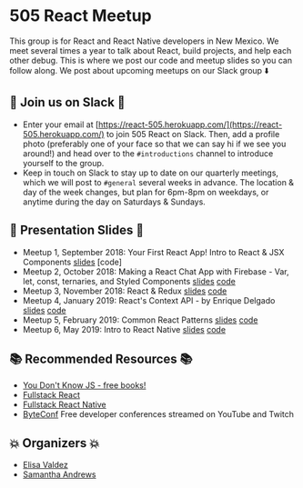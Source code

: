 # 505 React Meetup
This group is for React and React Native developers in New Mexico. We meet several times a year to talk about React, build projects, and help each other debug. This is where we post our code and meetup slides so you can follow along. We post about upcoming meetups on our Slack group :arrow_down:

## :speech_balloon: Join us on Slack :speech_balloon:
* Enter your email at [https://react-505.herokuapp.com/](https://react-505.herokuapp.com/) to join 505 React on Slack. Then, add a profile photo (preferably one of your face so that we can say hi if we see you around!) and head over to the `#introductions` channel to introduce yourself to the group.
* Keep in touch on Slack to stay up to date on our quarterly meetings, which we will post to `#general` several weeks in advance. The location & day of the week changes, but plan for 6pm-8pm on weekdays, or anytime during the day on Saturdays & Sundays.

## :open_file_folder: Presentation Slides :open_file_folder:
* Meetup 1, September 2018: Your First React App! Intro to React & JSX Components [slides](https://github.com/samanthaandrews/505-React-Meetup/blob/master/Meetup%201.pdf) [code]
* Meetup 2, October 2018: Making a React Chat App with Firebase - Var, let, const, ternaries, and Styled Components [slides](https://github.com/samanthaandrews/505-React-Meetup/blob/master/Meetup%202.pdf) [code](https://github.com/samanthaandrews/505-react-meetup-chat-app)
* Meetup 3, November 2018: React & Redux [slides](https://github.com/samanthaandrews/505-React-Meetup/blob/master/Meetup%203.pdf) [code](https://github.com/samanthaandrews/505-react-trivia-app)
* Meetup 4, January 2019: React's Context API - by Enrique Delgado [slides](https://github.com/samanthaandrews/505-React-Meetup/blob/master/Meetup%204.pdf) [code](https://github.com/edelgado/react-505-context)
* Meetup 5, February 2019: Common React Patterns [slides](https://github.com/samanthaandrews/505-React-Meetup/blob/master/Meetup%205.pdf) [code](https://codepen.io/samandrews/pen/MxKbwL?editors=0010#0)
* Meetup 6, May 2019: Intro to React Native [slides](https://github.com/samanthaandrews/505-React-Meetup/blob/master/505-react-native.pdf) [code](https://github.com/samanthaandrews/intro-react-native)

## :books: Recommended Resources :books:
* [You Don't Know JS - free books!](https://github.com/getify/You-Dont-Know-JS/blob/master/README.md)
* [Fullstack React](https://www.fullstackreact.com/)
* [Fullstack React Native](https://www.fullstackreact.com/react-native/)
* [ByteConf](https://www.byteconf.com/) Free developer conferences streamed on YouTube and Twitch

## :boom: Organizers :boom:
* [Elisa Valdez](https://www.linkedin.com/in/elisa-valdez-de-ramirez-1284795/)
* [Samantha Andrews](https://www.linkedin.com/in/samantharaeandrews/)
